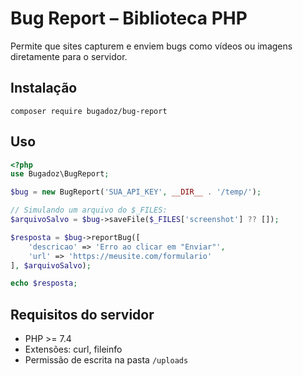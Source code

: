 # Bug Report – Biblioteca PHP

Permite que sites capturem e enviem bugs como vídeos ou imagens diretamente para o servidor.

## Instalação

```
composer require bugadoz/bug-report
```

## Uso

```php
<?php
use Bugadoz\BugReport;

$bug = new BugReport('SUA_API_KEY', __DIR__ . '/temp/');

// Simulando um arquivo do $_FILES:
$arquivoSalvo = $bug->saveFile($_FILES['screenshot'] ?? []);

$resposta = $bug->reportBug([
    'descricao' => 'Erro ao clicar em "Enviar"',
    'url' => 'https://meusite.com/formulario'
], $arquivoSalvo);

echo $resposta;

```

## Requisitos do servidor

- PHP >= 7.4
- Extensões: curl, fileinfo
- Permissão de escrita na pasta `/uploads`
